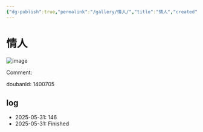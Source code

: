```yaml
---
{"dg-publish":true,"permalink":"/gallery/情人/","title":"情人","created":"2025-06-16T14:31:18.048+08:00"}
---
```



# 情人

![image](https://hiraeth-picbed.oss-cn-beijing.aliyuncs.com/20250531155141.webp)

Comment: 



doubanId: 1400705

## log

- 2025-05-31: 146
- 2025-05-31: Finished
